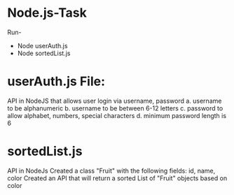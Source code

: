 # Node.js-Task
Run- 
- Node userAuth.js
- Node sortedList.js

# userAuth.js File: 
API in NodeJS that allows user login via username, password
a. username to be alphanumeric
b. username to be between 6-12 letters
c. password to allow alphabet, numbers, special characters
d. minimum password length is 6

# sortedList.js
API in NodeJs
Created a class "Fruit" with the following fields: id, name, color
Created an API that will return a sorted List of "Fruit" objects based on color
